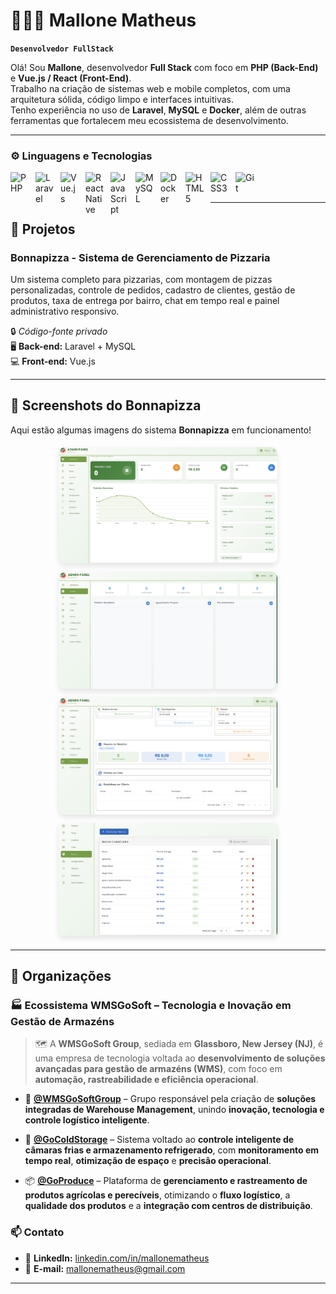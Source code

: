 # 👨🏻‍💻 Mallone Matheus

**`Desenvolvedor FullStack`**

Olá! Sou **Mallone**, desenvolvedor **Full Stack** com foco em **PHP (Back-End)** e **Vue.js / React (Front-End)**.  
Trabalho na criação de sistemas web e mobile completos, com uma arquitetura sólida, código limpo e interfaces intuitivas.  
Tenho experiência no uso de **Laravel**, **MySQL** e **Docker**, além de outras ferramentas que fortalecem meu ecossistema de desenvolvimento.

---

### ⚙️ Linguagens e Tecnologias

<img align="left" alt="PHP" title="PHP" width="30px" style="padding-right: 10px;" src="https://cdn.jsdelivr.net/gh/devicons/devicon@latest/icons/php/php-original.svg"/>
<img align="left" alt="Laravel" title="Laravel" width="30px" style="padding-right: 10px;" src="https://cdn.jsdelivr.net/gh/devicons/devicon@latest/icons/laravel/laravel-original.svg"/>
<img align="left" alt="Vue.js" title="Vue.js" width="30px" style="padding-right: 10px;" src="https://cdn.jsdelivr.net/gh/devicons/devicon@latest/icons/vuejs/vuejs-original.svg"/>
<img align="left" alt="React Native" title="React Native" width="30px" style="padding-right: 10px;" src="https://cdn.jsdelivr.net/gh/devicons/devicon@latest/icons/react/react-original.svg"/>
<img align="left" alt="JavaScript" title="JavaScript" width="30px" style="padding-right: 10px;" src="https://cdn.jsdelivr.net/gh/devicons/devicon@latest/icons/javascript/javascript-original.svg"/>
<img align="left" alt="MySQL" title="MySQL" width="30px" style="padding-right: 10px;" src="https://cdn.jsdelivr.net/gh/devicons/devicon@latest/icons/mysql/mysql-original.svg"/>
<img align="left" alt="Docker" title="Docker" width="30px" style="padding-right: 10px;" src="https://cdn.jsdelivr.net/gh/devicons/devicon@latest/icons/docker/docker-original.svg"/>
<img align="left" alt="HTML5" title="HTML5" width="30px" style="padding-right: 10px;" src="https://cdn.jsdelivr.net/gh/devicons/devicon@latest/icons/html5/html5-original.svg"/>
<img align="left" alt="CSS3" title="CSS3" width="30px" style="padding-right: 10px;" src="https://cdn.jsdelivr.net/gh/devicons/devicon@latest/icons/css3/css3-original.svg"/>
<img align="left" alt="Git" title="Git" width="30px" style="padding-right: 10px;" src="https://cdn.jsdelivr.net/gh/devicons/devicon@latest/icons/git/git-original.svg"/>

<br/>
<br/>

---

## 🍕 Projetos

### Bonnapizza - Sistema de Gerenciamento de Pizzaria

Um sistema completo para pizzarias, com montagem de pizzas personalizadas, controle de pedidos, cadastro de clientes, gestão de produtos, taxa de entrega por bairro, chat em tempo real e painel administrativo responsivo.

🔒 _Código-fonte privado_  
🖥️ **Back-end:** Laravel + MySQL  
💻 **Front-end:** Vue.js

---

## 🍕 Screenshots do Bonnapizza

Aqui estão algumas imagens do sistema **Bonnapizza** em funcionamento!

<div align="center">
  <a href="src/assets/dashboard.jpg" target="_blank">
    <img src="src/assets/dashboard.jpg" alt="Bonnapizza - Dashboard Principal" width="350" style="margin: 5px; border-radius: 10px; box-shadow: 0 4px 8px rgba(0,0,0,0.1); cursor: pointer; transition: transform 0.2s ease;"/>
  </a>
  <a href="src/assets/pedidos.jpg" target="_blank">
    <img src="src/assets/pedidos.jpg" alt="Bonnapizza - Sistema de Pedidos" width="350" style="margin: 5px; border-radius: 10px; box-shadow: 0 4px 8px rgba(0,0,0,0.1); cursor: pointer; transition: transform 0.2s ease;"/>
  </a>
  <a href="src/assets/relatorios.jpg" target="_blank">
    <img src="src/assets/relatorios.jpg" alt="Bonnapizza - Relatórios e Análises" width="350" style="margin: 5px; border-radius: 10px; box-shadow: 0 4px 8px rgba(0,0,0,0.1); cursor: pointer; transition: transform 0.2s ease;"/>
  </a>
  <a href="src/assets/bairros.jpg" target="_blank">
    <img src="src/assets/bairros.jpg" alt="Bonnapizza - Gestão de Bairros" width="350" style="margin: 5px; border-radius: 5px; box-shadow: 0 4px 8px rgba(0,0,0,0.1); cursor: pointer; transition: transform 0.2s ease;"/>
  </a>
</div>

---

## 🏢 Organizações

### 🏭 Ecossistema WMSGoSoft – Tecnologia e Inovação em Gestão de Armazéns

> 🗺️ A **WMSGoSoft Group**, sediada em **Glassboro, New Jersey (NJ)**, é uma empresa de tecnologia voltada ao **desenvolvimento de soluções avançadas para gestão de armazéns (WMS)**, com foco em **automação, rastreabilidade e eficiência operacional**.

- 🧠 **[@WMSGoSoftGroup](https://github.com/wmsgosoftware)** – Grupo responsável pela criação de **soluções integradas de Warehouse Management**, unindo **inovação, tecnologia e controle logístico inteligente**.

- 🚀 **[@GoColdStorage](https://github.com/gocoldstorage)** – Sistema voltado ao **controle inteligente de câmaras frias e armazenamento refrigerado**, com **monitoramento em tempo real**, **otimização de espaço** e **precisão operacional**.

- 📦 **[@GoProduce](https://github.com/goproduce)** – Plataforma de **gerenciamento e rastreamento de produtos agrícolas e perecíveis**, otimizando o **fluxo logístico**, a **qualidade dos produtos** e a **integração com centros de distribuição**.

### 📫 Contato

- 💼 **LinkedIn:** [linkedin.com/in/mallonematheus](https://linkedin.com/in/MalloneSantos)
- 📧 **E-mail:** [mallonematheus@gmail.com](mallonemateus.dev@gmail.com)

---
